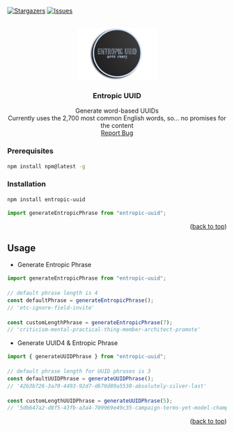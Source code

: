 <a name="readme-top"></a>

[![Stargazers][stars-shield]][stars-url]
[![Issues][issues-shield]][issues-url]

<br />
<div align="center">
  <a href="https://github.com/jessewarren-aa/entropic-uuid">
    <img src="entropic-uuid-logo.PNG" alt="Logo" height="120">
  </a>

<h3 align="center">Entropic UUID</h3>

  <p align="center">
    Generate word-based UUIDs<br />
    Currently uses the 2,700 most common English words, so... no promises for the content
    <br />
    <a href="https://github.com/jessewarren-aa/entropic-uuid/issues">Report Bug</a>
  </p>
</div>

### Prerequisites

```sh
npm install npm@latest -g
```

### Installation

```sh
npm install entropic-uuid
```

```js
import generateEntropicPhrase from "entropic-uuid";
```

<p align="right">(<a href="#readme-top">back to top</a>)</p>

<!-- USAGE EXAMPLES -->

## Usage

- Generate Entropic Phrase

```js
import generateEntropicPhrase from "entropic-uuid";

// default phrase length is 4
const defaultPhrase = generateEntropicPhrase();
// 'etc-ignore-field-invite'

const customLengthPhrase = generateEntropicPhrase(7);
// 'criticism-mental-practical-thing-member-architect-promote'
```

- Generate UUID4 & Entropic Phrase

```js
import { generateUUIDPhrase } from "entropic-uuid";

// default phrase length for UUID phrases is 3
const defaultUUIDPhrase = generateUUIDPhrase();
// '42b3b726-3a70-4493-92d7-d670d89a5538-absolutely-silver-last'

const customLengthUUIDPhrase = generateUUIDPhrase(5);
// '5db647a2-d8f5-43fb-a3a4-709969e49c35-campaign-terms-yet-model-championship'
```

<p align="right">(<a href="#readme-top">back to top</a>)</p>

[stars-shield]: https://img.shields.io/github/stars/jessewarren-aa/entropic-uuid.svg?style=for-the-badge
[stars-url]: https://github.com/jessewarren-aa/entropic-uuid/stargazers
[issues-shield]: https://img.shields.io/github/issues/jessewarren-aa/entropic-uuid.svg?style=for-the-badge
[issues-url]: https://github.com/jessewarren-aa/entropic-uuid/issues
